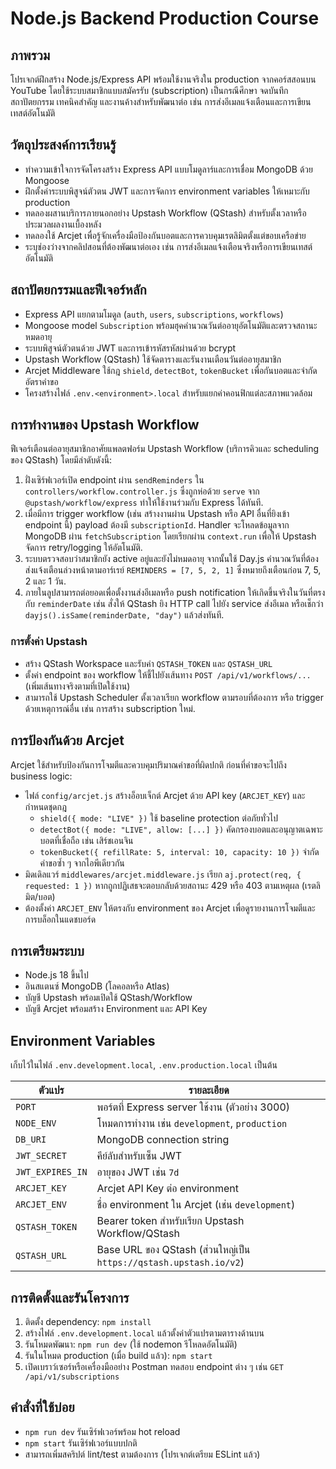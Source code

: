 # Node.js Backend Production Course

## ภาพรวม
โปรเจกต์ฝึกสร้าง Node.js/Express API พร้อมใช้งานจริงใน production จากคอร์สสอนบน YouTube โดยใช้ระบบสมาชิกแบบสมัครรับ (subscription) เป็นกรณีศึกษา จดบันทึกสถาปัตยกรรม เทคนิคสำคัญ และงานค้างสำหรับพัฒนาต่อ เช่น การส่งอีเมลแจ้งเตือนและการเขียนเทสต์อัตโนมัติ

## วัตถุประสงค์การเรียนรู้
- ทำความเข้าใจการจัดโครงสร้าง Express API แบบโมดูลาร์และการเชื่อม MongoDB ด้วย Mongoose
- ฝึกตั้งค่าระบบพิสูจน์ตัวตน JWT และการจัดการ environment variables ให้เหมาะกับ production
- ทดลองผสานบริการภายนอกอย่าง Upstash Workflow (QStash) สำหรับตั้งเวลาหรือประมวลผลงานเบื้องหลัง
- ทดลองใช้ Arcjet เพื่อรู้จักเครื่องมือป้องกันบอตและการควบคุมเรตลิมิตตั้งแต่ขอบเครือข่าย
- ระบุช่องว่างจากคลิปสอนที่ต้องพัฒนาต่อเอง เช่น การส่งอีเมลแจ้งเตือนจริงหรือการเขียนเทสต์อัตโนมัติ

## สถาปัตยกรรมและฟีเจอร์หลัก
- Express API แยกตามโมดูล (`auth`, `users`, `subscriptions`, `workflows`)
- Mongoose model `Subscription` พร้อมฮุคคำนวณวันต่ออายุอัตโนมัติและตรวจสถานะหมดอายุ
- ระบบพิสูจน์ตัวตนด้วย JWT และการเข้ารหัสรหัสผ่านด้วย bcrypt
- Upstash Workflow (QStash) ใช้จัดตารางและรันงานเตือนวันต่ออายุสมาชิก
- Arcjet Middleware ใช้กฎ `shield`, `detectBot`, `tokenBucket` เพื่อกันบอตและจำกัดอัตราคำขอ
- โครงสร้างไฟล์ `.env.<environment>.local` สำหรับแยกค่าคอนฟิกแต่ละสภาพแวดล้อม

## การทำงานของ Upstash Workflow
ฟีเจอร์เตือนต่ออายุสมาชิกอาศัยแพลตฟอร์ม Upstash Workflow (บริการคิวและ scheduling ของ QStash) โดยมีลำดับดังนี้:
1. ฝั่งเซิร์ฟเวอร์เปิด endpoint ผ่าน `sendReminders` ใน `controllers/workflow.controller.js` ซึ่งถูกห่อด้วย `serve` จาก `@upstash/workflow/express` ทำให้ใช้งานร่วมกับ Express ได้ทันที.
2. เมื่อมีการ trigger workflow (เช่น สร้างงานผ่าน Upstash หรือ API อื่นที่ยิงเข้า endpoint นี้) payload ต้องมี `subscriptionId`. Handler จะโหลดข้อมูลจาก MongoDB ผ่าน `fetchSubscription` โดยเรียกผ่าน `context.run` เพื่อให้ Upstash จัดการ retry/logging ให้อัตโนมัติ.
3. ระบบตรวจสอบว่าสมาชิกยัง active อยู่และยังไม่หมดอายุ จากนั้นใช้ Day.js คำนวณวันที่ต้องส่งแจ้งเตือนล่วงหน้าตามอาร์เรย์ `REMINDERS = [7, 5, 2, 1]` ซึ่งหมายถึงเตือนก่อน 7, 5, 2 และ 1 วัน.
4. ภายในลูปสามารถต่อยอดเพื่อตั้งงานส่งอีเมลหรือ push notification ให้เกิดขึ้นจริงในวันที่ตรงกับ `reminderDate` เช่น สั่งให้ QStash ยิง HTTP call ไปยัง service ส่งอีเมล หรือเช็กว่า `dayjs().isSame(reminderDate, "day")` แล้วส่งทันที.

### การตั้งค่า Upstash
- สร้าง QStash Workspace และรับค่า `QSTASH_TOKEN` และ `QSTASH_URL`
- ตั้งค่า endpoint ของ workflow ให้ชี้ไปยังเส้นทาง `POST /api/v1/workflows/...` (เพิ่มเส้นทางจริงตามที่เปิดใช้งาน)
- สามารถใช้ Upstash Scheduler ตั้งเวลาเรียก workflow ตามรอบที่ต้องการ หรือ trigger ด้วยเหตุการณ์อื่น เช่น การสร้าง subscription ใหม่.

## การป้องกันด้วย Arcjet
Arcjet ใช้สำหรับป้องกันการโจมตีและควบคุมปริมาณคำขอที่ผิดปกติ ก่อนที่คำขอจะไปถึง business logic:
- ไฟล์ `config/arcjet.js` สร้างอ็อบเจ็กต์ Arcjet ด้วย API key (`ARCJET_KEY`) และกำหนดชุดกฎ
  - `shield({ mode: "LIVE" })` ใช้ baseline protection ต่อภัยทั่วไป
  - `detectBot({ mode: "LIVE", allow: [...] })` คัดกรองบอตและอนุญาตเฉพาะบอตที่เชื่อถือ เช่น เสิร์ชเอนจิน
  - `tokenBucket({ refillRate: 5, interval: 10, capacity: 10 })` จำกัดคำขอซ้ำ ๆ จากไอพีเดียวกัน
- มิดเดิลแวร์ `middlewares/arcjet.middleware.js` เรียก `aj.protect(req, { requested: 1 })` หากถูกปฏิเสธจะตอบกลับด้วยสถานะ 429 หรือ 403 ตามเหตุผล (เรตลิมิต/บอต)
- ต้องตั้งค่า `ARCJET_ENV` ให้ตรงกับ environment ของ Arcjet เพื่อดูรายงานการโจมตีและการบล็อกในแดชบอร์ด

## การเตรียมระบบ
- Node.js 18 ขึ้นไป
- อินสแตนซ์ MongoDB (โลคอลหรือ Atlas)
- บัญชี Upstash พร้อมเปิดใช้ QStash/Workflow
- บัญชี Arcjet พร้อมสร้าง Environment และ API Key

## Environment Variables
เก็บไว้ในไฟล์ `.env.development.local`, `.env.production.local` เป็นต้น

| ตัวแปร | รายละเอียด |
| --- | --- |
| `PORT` | พอร์ตที่ Express server ใช้งาน (ตัวอย่าง 3000) |
| `NODE_ENV` | โหมดการทำงาน เช่น `development`, `production` |
| `DB_URI` | MongoDB connection string |
| `JWT_SECRET` | คีย์ลับสำหรับเซ็น JWT |
| `JWT_EXPIRES_IN` | อายุของ JWT เช่น `7d` |
| `ARCJET_KEY` | Arcjet API Key ต่อ environment |
| `ARCJET_ENV` | ชื่อ environment ใน Arcjet (เช่น `development`) |
| `QSTASH_TOKEN` | Bearer token สำหรับเรียก Upstash Workflow/QStash |
| `QSTASH_URL` | Base URL ของ QStash (ส่วนใหญ่เป็น `https://qstash.upstash.io/v2`) |

## การติดตั้งและรันโครงการ
1. ติดตั้ง dependency: `npm install`
2. สร้างไฟล์ `.env.development.local` แล้วตั้งค่าตัวแปรตามตารางด้านบน
3. รันโหมดพัฒนา: `npm run dev` (ใช้ nodemon รีโหลดอัตโนมัติ)
4. รันในโหมด production (เมื่อ build แล้ว): `npm start`
5. เปิดเบราว์เซอร์หรือเครื่องมืออย่าง Postman ทดสอบ endpoint ต่าง ๆ เช่น `GET /api/v1/subscriptions`

## คำสั่งที่ใช้บ่อย
- `npm run dev` รันเซิร์ฟเวอร์พร้อม hot reload
- `npm start` รันเซิร์ฟเวอร์แบบปกติ
- สามารถเพิ่มสคริปต์ lint/test ตามต้องการ (โปรเจกต์เตรียม ESLint แล้ว)